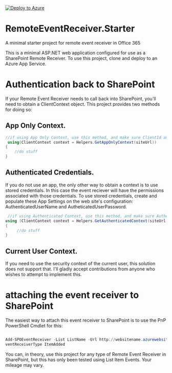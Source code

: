 [![Deploy to Azure](http://azuredeploy.net/deploybutton.png)](https://azuredeploy.net/)

# RemoteEventReceiver.Starter
A minimal starter project for remote event receiver in Office 365

This is a minimal ASP.NET web application configured for use as a SharePoint Remote Receiver. To use this project, clone and deploy to an Azure App Service.

# Authentication back to SharePoint

If your Remote Event Receiver needs to call back into SharePoint, you'll need to obtain a ClientContext object.  This project provides two methods for doing so:

## App Only Context.


```C#
//if using App Only Context, use this method, and make sure ClientId and ClientSecret are specified in AppSettings
 using(ClientContext context = Helpers.GetAppOnlyContext(siteUrl))
{
    //do stuff
}
```

## Authenticated Credentials. 
If you do not use an app, the only other way to obtain a context is to use stored credentials. In this case the event reciever will have the permissions associated with those credentials.  To use stored credentials, create and populate these App Settings on the web site's configuration: AuthenticatedUserName and AutheticatedUserPassword.

```C#
 //if using Authenticated Context, use this method, and make sure AuthentictedUserName and AuthentictedUserPassword are specified in AppSettings
using (ClientContext context = Helpers.GetAuthenticatedContext(siteUrl))
{
     //do stuff
}
```

## Current User Context. 
If you need to use the security context of the current user, this solution does not support that. I'll gladly accept contributions from anyone who wishes to attempt to implement this.

# attaching the event receiver to SharePoint
The easiest way to attach this event receiver to SharePoint is to use the PnP PowerShell Cmdlet for this:

```powershell

Add-SPOEventReceiver -List ListName -Url http://websitename.azurewebsites.net/ItemAdded.svc -Name "MyEventReceiver" -E
ventReceiverType ItemAdded
```

You can, in theory, use this project for any type of Remote Event Receiver in SharePoint, but this has only been tested using List Item Events. Your mileage may vary.
